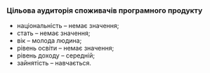 ### Цільова аудиторія споживачів програмного продукту
+ національність – немає значення;  
+ стать – немає значення;  
+ вік – молода людина;  
+ рівень освіти – немає значення;  
+ рівень доходу – середній;  
+ зайнятість – навчається.  
